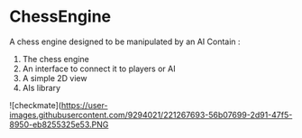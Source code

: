 # ChessEngine
A chess engine designed to be manipulated by an AI
Contain :
1. The chess engine
2. An interface to connect it to players or AI
3. A simple 2D view
4. AIs library 

![checkmate](https://user-images.githubusercontent.com/9294021/221267693-56b07699-2d91-47f5-8950-eb8255325e53.PNG
